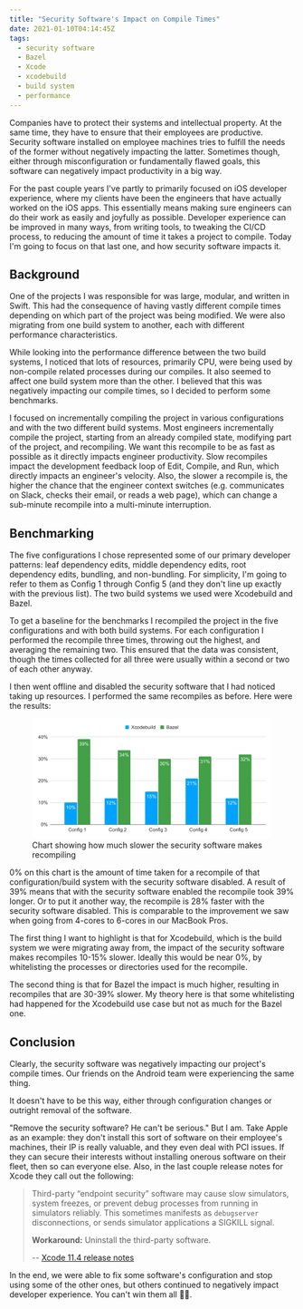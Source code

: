 ```yaml
---
title: "Security Software's Impact on Compile Times"
date: 2021-01-10T04:14:45Z
tags:
  - security software
  - Bazel
  - Xcode
  - xcodebuild
  - build system
  - performance
---
```


Companies have to protect their systems and intellectual property. At the same time, they have to ensure that their employees are productive. Security software installed on employee machines tries to fulfill the needs of the former without negatively impacting the latter. Sometimes though, either through misconfiguration or fundamentally flawed goals, this software can negatively impact productivity in a big way.

<!-- excerpt -->

For the past couple years I've partly to primarily focused on iOS developer experience, where my clients have been the engineers that have actually worked on the iOS apps. This essentially means making sure engineers can do their work as easily and joyfully as possible. Developer experience can be improved in many ways, from writing tools, to tweaking the CI/CD process, to reducing the amount of time it takes a project to compile. Today I'm going to focus on that last one, and how security software impacts it.

## Background

One of the projects I was responsible for was large, modular, and written in Swift. This had the consequence of having vastly different compile times depending on which part of the project was being modified. We were also migrating from one build system to another, each with different performance characteristics.

While looking into the performance difference between the two build systems, I noticed that lots of resources, primarily CPU, were being used by non-compile related processes during our compiles. It also seemed to affect one build system more than the other. I believed that this was negatively impacting our compile times, so I decided to perform some benchmarks.

I focused on incrementally compiling the project in various configurations and with the two different build systems. Most engineers incrementally compile the project, starting from an already compiled state, modifying part of the project, and recompiling. We want this recompile to be as fast as possible as it directly impacts engineer productivity. Slow recompiles impact the development feedback loop of Edit, Compile, and Run, which directly impacts an engineer's velocity. Also, the slower a recompile is, the higher the chance that the engineer context switches (e.g. communicates on Slack, checks their email, or reads a web page), which can change a sub-minute recompile into a multi-minute interruption.

## Benchmarking

The five configurations I chose represented some of our primary developer patterns: leaf dependency edits, middle dependency edits, root dependency edits, bundling, and non-bundling. For simplicity, I'm going to refer to them as Config 1 through Config 5 (and they don't line up exactly with the previous list). The two build systems we used were Xcodebuild and Bazel.

To get a baseline for the benchmarks I recompiled the project in the five configurations and with both build systems. For each configuration I performed the recompile three times, throwing out the highest, and averaging the remaining two. This ensured that the data was consistent, though the times collected for all three were usually within a second or two of each other anyway.

I then went offline and disabled the security software that I had noticed taking up resources. I performed the same recompiles as before. Here were the results:

<figure>
<picture>
<source />
<source srcset="../static/img/security-software-slower.dark.svg" media="(prefers-color-scheme: dark)">
<img src="../static/img/security-software-slower.svg"/>
</picture>
<figcaption>Chart showing how much slower the security software makes recompiling</figcaption>
</figure>

0% on this chart is the amount of time taken for a recompile of that configuration/build system with the security software disabled. A result of 39% means that with the security software enabled the recompile took 39% longer. Or to put it another way, the recompile is 28% faster with the security software disabled. This is comparable to the improvement we saw when going from 4-cores to 6-cores in our MacBook Pros.

The first thing I want to highlight is that for Xcodebuild, which is the build system we were migrating away from, the impact of the security software makes recompiles 10-15% slower. Ideally this would be near 0%, by whitelisting the processes or directories used for the recompile.

The second thing is that for Bazel the impact is much higher, resulting in recompiles that are 30-39% slower. My theory here is that some whitelisting had happened for the Xcodebuild use case but not as much for the Bazel one.

## Conclusion

Clearly, the security software was negatively impacting our project's compile times. Our friends on the Android team were experiencing the same thing.

It doesn't have to be this way, either through configuration changes or outright removal of the software.

"Remove the security software? He can't be serious." But I am. Take Apple as an example: they don't install this sort of software on their employee's machines, their IP is really valuable, and they even deal with PCI issues. If they can secure their interests without installing onerous software on their fleet, then so can everyone else. Also, in the last couple release notes for Xcode they call out the following:

> Third-party “endpoint security” software may cause slow simulators, system freezes, or prevent debug processes from running in simulators reliably. This sometimes manifests as `debugserver` disconnections, or sends simulator applications a SIGKILL signal.
>
> **Workaround:** Uninstall the third-party software.
>
> -- [Xcode 11.4 release notes](https://developer.apple.com/documentation/xcode_release_notes/xcode_11_4_release_notes#3530436)

In the end, we were able to fix some software's configuration and stop using some of the other ones, but others continued to negatively impact developer experience. You can't win them all 🤷‍♂️.
